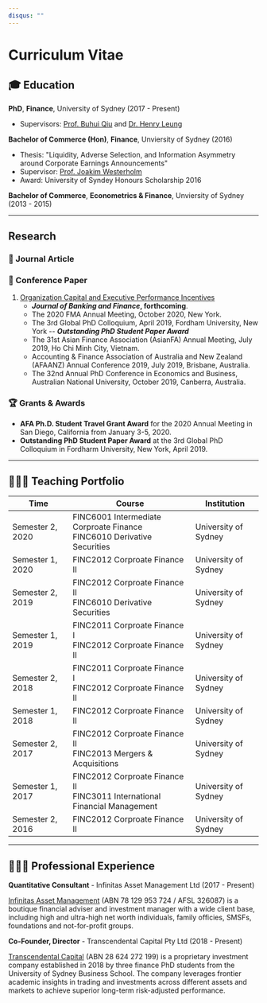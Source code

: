 ```yaml
---
disqus: ""
---
```


# Curriculum Vitae

## 🎓 Education

**PhD**, **Finance**, University of Sydney (2017 - Present)

- Supervisors: [Prof. Buhui Qiu](https://business.sydney.edu.au/staff/buhui.qiu) and [Dr. Henry Leung](https://business.sydney.edu.au/staff/henry.leung)

**Bachelor of Commerce (Hon)**, **Finance**, Unviersity of Sydney (2016)

- Thesis: "Liquidity, Adverse Selection, and Information Asymmetry around Corporate Earnings Announcements"
- Supervisor: [Prof. Joakim Westerholm](https://business.sydney.edu.au/staff/joakim.westerholm)
- Award: University of Syndey Honours Scholarship 2016

**Bachelor of Commerce**, **Econometrics & Finance**, Unviersity of Sydney (2013 - 2015)

___
## Research

### 📰 Journal Article
### 📄 Conference Paper
1. [Organization Capital and Executive Performance Incentives](https://papers.ssrn.com/sol3/papers.cfm?abstract_id=3734710)
    - ***Journal of Banking and Finance*, forthcoming**.
    - The 2020 FMA Annual Meeting, October 2020, New York.
    - The 3rd Global PhD Colloquium, April 2019, Fordham University, New York -- ***Outstanding PhD Student Paper Award***
    - The 31st Asian Finance Association (AsianFA) Annual Meeting, July 2019, Ho Chi Minh City, Vietnam.
    - Accounting & Finance Association of Australia and New Zealand (AFAANZ) Annual Conference 2019, July 2019, Brisbane, Australia.
    - The 32nd Annual PhD Conference in Economics and Business, Australian National University, October 2019, Canberra, Australia.

### 🏆 Grants & Awards

- **AFA Ph.D. Student Travel Grant Award** for the 2020 Annual Meeting in San Diego, California from January 3-5, 2020.
- **Outstanding PhD Student Paper Award** at the 3rd Global PhD Colloquium in Fordharm University, New York, April 2019.

___
## 👨🏻‍🏫 Teaching Portfolio

| Time             | Course                                                                        | Institution          |
|------------------|-------------------------------------------------------------------------------|----------------------|
| Semester 2, 2020 | FINC6001 Intermediate Corproate Finance <br>FINC6010 Derivative Securities    | University of Sydney |
| Semester 1, 2020 | FINC2012 Corproate Finance II                                                 | University of Sydney |
| Semester 2, 2019 | FINC2012 Corproate Finance II <br>FINC6010 Derivative Securities              | University of Sydney |
| Semester 1, 2019 | FINC2011 Corproate Finance I <br>FINC2012 Corproate Finance II                | University of Sydney |
| Semester 2, 2018 | FINC2011 Corproate Finance I <br>FINC2012 Corproate Finance II                | University of Sydney |
| Semester 1, 2018 | FINC2012 Corproate Finance II                                                 | University of Sydney |
| Semester 2, 2017 | FINC2012 Corproate Finance II <br>FINC2013 Mergers & Acquisitions             | University of Sydney |
| Semester 1, 2017 | FINC2012 Corproate Finance II <br>FINC3011 International Financial Management | University of Sydney |
| Semester 2, 2016 | FINC2012 Corproate Finance II                                                 | University of Sydney |

___
## 👨🏻‍💼 Professional Experience

**Quantitative Consultant** - Infinitas Asset Management Ltd (2017 - Present)

[Infinitas Asset Management](https://www.infinitasmgt.com.au) (ABN 78 129 953 724 / AFSL 326087) is a boutique financial adviser and investment manager with a wide client base, including high and ultra-high net worth individuals, family officies, SMSFs, foundations and not-for-profit groups.

**Co-Founder, Director** - Transcendental Capital Pty Ltd (2018 - Present)

[Transcendental Capital](https://www.transcendental-capital.com) (ABN 28 624 272 199) is a proprietary investment company established in 2018 by three finance PhD students from the University of Sydney Business School. The company leverages frontier academic insights in trading and investments across different assets and markets to achieve superior long-term risk-adjusted performance.
